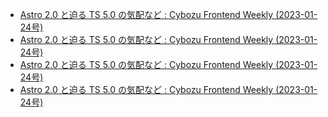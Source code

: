 - [Astro 2.0 と迫る TS 5.0 の気配など : Cybozu Frontend Weekly (2023-01-24号)](https://zenn.dev/cybozu_frontend/articles/few-2023-01-24)
- [Astro 2.0 と迫る TS 5.0 の気配など : Cybozu Frontend Weekly (2023-01-24号)](https://zenn.dev/cybozu_frontend/articles/few-2023-01-24)
- [Astro 2.0 と迫る TS 5.0 の気配など : Cybozu Frontend Weekly (2023-01-24号)](https://zenn.dev/cybozu_frontend/articles/few-2023-01-24)
- [Astro 2.0 と迫る TS 5.0 の気配など : Cybozu Frontend Weekly (2023-01-24号)](https://zenn.dev/cybozu_frontend/articles/few-2023-01-24)
